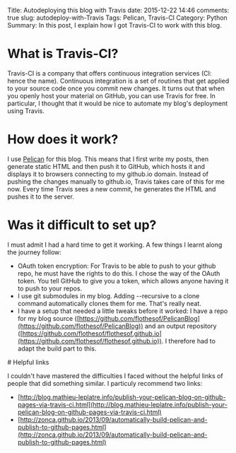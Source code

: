 ﻿Title: Autodeploying this blog with Travis 
date: 2015-12-22 14:46
comments: true
slug: autodeploy-with-Travis
Tags: Pelican, Travis-CI
Category: Python
Summary: In this post, I explain how I got Travis-CI to work with this blog. 

# What is Travis-CI?

Travis-CI is a company that offers continuous integration services (CI: hence the name). Continuous integration is a set of routines that get applied to your source code once you commit new changes. 
It turns out that when you openly host your material on GitHub, you can use Travis for free. In particular, I thought that it would be nice to automate my blog's deployment using Travis.

# How does it work?

I use [Pelican](http://getpelican.com) for this blog. This means that I first write my posts, then generate static HTML and then push it to GitHub, which hosts it and displays it to browsers connecting to my github.io domain.
Instead of pushing the changes manually to github.io, Travis takes care of this for me now. Every time Travis sees a new commit, he generates the HTML and pushes it to the server.

# Was it difficult to set up?

I must admit I had a hard time to get it working. A few things I learnt along the journey follow:

- OAuth token encryption: For Travis to be able to push to your github repo, he must have the rights to do this. I chose the way of the OAuth token. You tell GitHub to give you a token, which allows anyone having it to push to your repos.
- I use git submodules in my blog. Adding --recursive to a clone command automatically clones them for me. That's really neat.
- I have a setup that needed a little tweaks before it worked: I have a repo for my blog source ([https://github.com/flothesof/PelicanBlog](https://github.com/flothesof/PelicanBlog)) and an output repository ([https://github.com/flothesof/flothesof.github.io](https://github.com/flothesof/flothesof.github.io)). I therefore had to adapt the build part to this. 

# Helpful links

I couldn't have mastered the difficulties I faced without the helpful links of people that did something similar. I particuly recommend two links:

- [http://blog.mathieu-leplatre.info/publish-your-pelican-blog-on-github-pages-via-travis-ci.html](http://blog.mathieu-leplatre.info/publish-your-pelican-blog-on-github-pages-via-travis-ci.html)
- [http://zonca.github.io/2013/09/automatically-build-pelican-and-publish-to-github-pages.html](http://zonca.github.io/2013/09/automatically-build-pelican-and-publish-to-github-pages.html)


